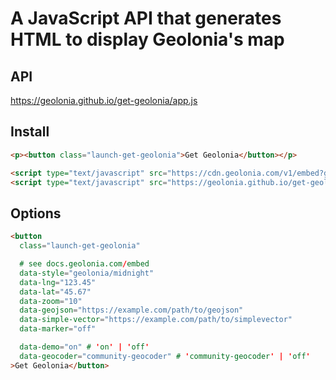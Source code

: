 # A JavaScript API that generates HTML to display Geolonia's map

## API

https://geolonia.github.io/get-geolonia/app.js

## Install

```html
<p><button class="launch-get-geolonia">Get Geolonia</button></p>

<script type="text/javascript" src="https://cdn.geolonia.com/v1/embed?geolonia-api-key=YOUR-API-KEY"></script>
<script type="text/javascript" src="https://geolonia.github.io/get-geolonia/app.js"></script>
```

## Options

```html
<button
  class="launch-get-geolonia"

  # see docs.geolonia.com/embed
  data-style="geolonia/midnight"
  data-lng="123.45"
  data-lat="45.67"
  data-zoom="10"
  data-geojson="https://example.com/path/to/geojson"
  data-simple-vector="https://example.com/path/to/simplevector"
  data-marker="off"

  data-demo="on" # 'on' | 'off'
  data-geocoder="community-geocoder" # 'community-geocoder' | 'off'
>Get Geolonia</button>
```

